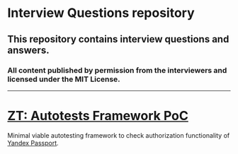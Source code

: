 # Interview Questions repository
## This repository contains interview questions and answers.
### All content published by permission from the interviewers and licensed under the MIT License.
***
# [ZT: Autotests Framework PoC](https://github.com/AlexeyKuzko/interview_questions/tree/main/ZT)
Minimal viable autotesting framework to check authorization functionality of [Yandex Passport](https://passport.yandex.ru). 